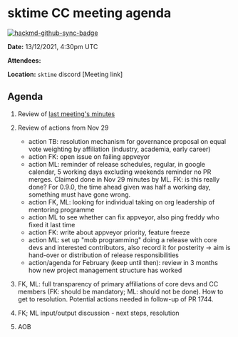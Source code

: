 # sktime CC meeting agenda

[![hackmd-github-sync-badge](https://hackmd.io/y1OcL1QMQLiZjRwVB0t0RQ/badge)](https://hackmd.io/y1OcL1QMQLiZjRwVB0t0RQ)

**Date:** 
13/12/2021, 4:30pm UTC

**Attendees:** 

**Location:** `sktime` discord
[Meeting link]

## Agenda
1. Review of [last meeting's minutes](https://github.com/sktime/community-org/tree/main/community_council/previous_meetings)
2. Review of actions from Nov 29
    * action TB: resolution mechanism for governance proposal on equal vote weighting by affiliation (industry, academia, early career)
    * action FK: open issue on failing appveyor
    * action ML: reminder of release schedules, regular, in google calendar, 5 working days excluding weekends reminder no PR merges. Claimed done in Nov 29 minutes by ML. FK: is this really done? For 0.9.0, the time ahead given was half a working day, something must have gone wrong.
    * action FK, ML: looking for individual taking on org leadership of mentoring programme
    * action ML to see whether can fix appveyor, also ping freddy who fixed it last time
    * action FK: write about appveyor priority, feature freeze
    * action ML: set up "mob programming" doing a release with core devs and interested contributors, also record it for posterity -> aim is hand-over or distribution of release responsibilities
    * action/agenda for February (keep until then): review in 3 months how new project management structure has worked

3. FK, ML: full transparency of primary affiliations of core devs and CC members (FK: should be mandatory; ML: should not be done). How to get to resolution. Potential actions needed in follow-up of PR 1744.
4. FK; ML input/output discussion - next steps, resolution
5. AOB
